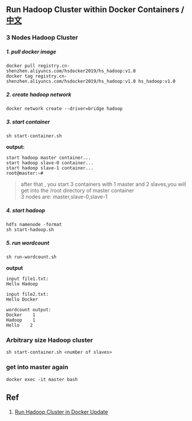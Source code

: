 ## Run Hadoop Cluster within Docker Containers / [中文](README-CN.md)

### 3 Nodes Hadoop Cluster

##### 1. pull docker image 

```
docker pull registry.cn-shenzhen.aliyuncs.com/hsdocker2019/hs_hadoop:v1.0
docker tag registry.cn-shenzhen.aliyuncs.com/hsdocker2019/hs_hadoop:v1.0 hs_hadoop:v1.0
```

##### 2. create hadoop network

```
docker network create --driver=bridge hadoop
```

##### 3. start container

```
sh start-container.sh
```

**output:**
```
start hadoop master container...
start hadoop slave-0 container...
start hadoop slave-1 container...
root@master:~# 
```

>after that , you start 3 containers with 1 master and 2 slaves,you will get into the /root directory of master container  
>3 nodes are: master,slave-0,slave-1

##### 4. start hadoop

```
hdfs namenode -format
sh start-hadoop.sh
```

##### 5. run wordcount
```
sh run-wordcount.sh
```

**output**

```
input file1.txt:
Hello Hadoop

input file2.txt:
Hello Docker

wordcount output:
Docker    1
Hadoop    1
Hello    2
```

### Arbitrary size Hadoop cluster
```
sh start-container.sh <number of slaves>
```

### get into master again
```
docker exec -it master bash
```

## Ref
1. [Run Hadoop Cluster in Docker Update](http://kiwenlau.com/2016/06/26/hadoop-cluster-docker-update-english/)
